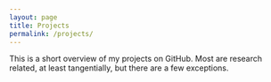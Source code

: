 ```yaml
---
layout: page
title: Projects
permalink: /projects/
---
```


This is a short overview of my projects on GitHub. Most are research related, at least tangentially, but there are a few exceptions.


